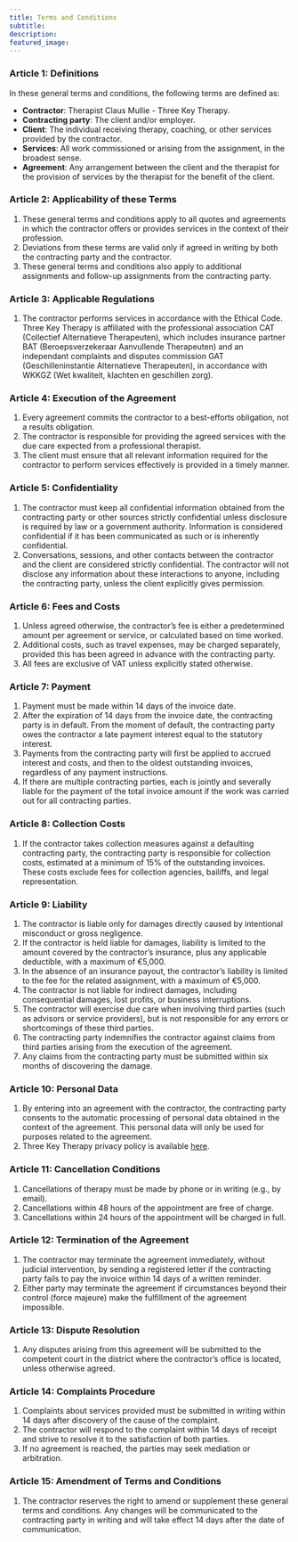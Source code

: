 ```yaml
---
title: Terms and Conditions
subtitle: 
description:
featured_image: 
---
```


### Article 1: Definitions

In these general terms and conditions, the following terms are defined as:

- **Contractor**: Therapist Claus Mullie - Three Key Therapy.
- **Contracting party**: The client and/or employer.
- **Client**: The individual receiving therapy, coaching, or other services provided by the contractor.
- **Services**: All work commissioned or arising from the assignment, in the broadest sense.
- **Agreement**: Any arrangement between the client and the therapist for the provision of services by the therapist for the benefit of the client.

### Article 2: Applicability of these Terms

1. These general terms and conditions apply to all quotes and agreements in which the contractor offers or provides services in the context of their profession.
2. Deviations from these terms are valid only if agreed in writing by both the contracting party and the contractor.
3. These general terms and conditions also apply to additional assignments and follow-up assignments from the contracting party.

### Article 3: Applicable Regulations

1. The contractor performs services in accordance with the Ethical Code. Three Key Therapy is affiliated with the professional association CAT (Collectief Alternatieve Therapeuten), which includes insurance partner BAT (Beroepsverzekeraar Aanvullende Therapeuten) and an independant complaints and disputes commission GAT (Geschilleninstantie Alternatieve Therapeuten), in accordance with WKKGZ (Wet kwaliteit, klachten en geschillen zorg).

### Article 4: Execution of the Agreement

1. Every agreement commits the contractor to a best-efforts obligation, not a results obligation.
2. The contractor is responsible for providing the agreed services with the due care expected from a professional therapist.
3. The client must ensure that all relevant information required for the contractor to perform services effectively is provided in a timely manner.

### Article 5: Confidentiality

1. The contractor must keep all confidential information obtained from the contracting party or other sources strictly confidential unless disclosure is required by law or a government authority. Information is considered confidential if it has been communicated as such or is inherently confidential.
2. Conversations, sessions, and other contacts between the contractor and the client are considered strictly confidential. The contractor will not disclose any information about these interactions to anyone, including the contracting party, unless the client explicitly gives permission.

### Article 6: Fees and Costs

1. Unless agreed otherwise, the contractor’s fee is either a predetermined amount per agreement or service, or calculated based on time worked.
2. Additional costs, such as travel expenses, may be charged separately, provided this has been agreed in advance with the contracting party.
3. All fees are exclusive of VAT unless explicitly stated otherwise.

### Article 7: Payment

1. Payment must be made within 14 days of the invoice date.
2. After the expiration of 14 days from the invoice date, the contracting party is in default. From the moment of default, the contracting party owes the contractor a late payment interest equal to the statutory interest.
3. Payments from the contracting party will first be applied to accrued interest and costs, and then to the oldest outstanding invoices, regardless of any payment instructions.
4. If there are multiple contracting parties, each is jointly and severally liable for the payment of the total invoice amount if the work was carried out for all contracting parties.

### Article 8: Collection Costs

1. If the contractor takes collection measures against a defaulting contracting party, the contracting party is responsible for collection costs, estimated at a minimum of 15% of the outstanding invoices. These costs exclude fees for collection agencies, bailiffs, and legal representation.

### Article 9: Liability

1. The contractor is liable only for damages directly caused by intentional misconduct or gross negligence.
2. If the contractor is held liable for damages, liability is limited to the amount covered by the contractor’s insurance, plus any applicable deductible, with a maximum of €5,000.
3. In the absence of an insurance payout, the contractor’s liability is limited to the fee for the related assignment, with a maximum of €5,000.
5. The contractor is not liable for indirect damages, including consequential damages, lost profits, or business interruptions.
6. The contractor will exercise due care when involving third parties (such as advisors or service providers), but is not responsible for any errors or shortcomings of these third parties.
7. The contracting party indemnifies the contractor against claims from third parties arising from the execution of the agreement.
8. Any claims from the contracting party must be submitted within six months of discovering the damage.

### Article 10: Personal Data

1. By entering into an agreement with the contractor, the contracting party consents to the automatic processing of personal data obtained in the context of the agreement. This personal data will only be used for purposes related to the agreement.
2. Three Key Therapy privacy policy is available [here](../privacy-policy).

### Article 11: Cancellation Conditions

1. Cancellations of therapy must be made by phone or in writing (e.g., by email).
3. Cancellations within 48 hours of the appointment are free of charge. 
4. Cancellations within 24 hours of the appointment will be charged in full.

### Article 12: Termination of the Agreement

1. The contractor may terminate the agreement immediately, without judicial intervention, by sending a registered letter if the contracting party fails to pay the invoice within 14 days of a written reminder.
2. Either party may terminate the agreement if circumstances beyond their control (force majeure) make the fulfillment of the agreement impossible.

### Article 13: Dispute Resolution

1. Any disputes arising from this agreement will be submitted to the competent court in the district where the contractor’s office is located, unless otherwise agreed.

### Article 14: Complaints Procedure

1. Complaints about services provided must be submitted in writing within 14 days after discovery of the cause of the complaint.
2. The contractor will respond to the complaint within 14 days of receipt and strive to resolve it to the satisfaction of both parties.
3. If no agreement is reached, the parties may seek mediation or arbitration.

### Article 15: Amendment of Terms and Conditions

1. The contractor reserves the right to amend or supplement these general terms and conditions. Any changes will be communicated to the contracting party in writing and will take effect 14 days after the date of communication.

